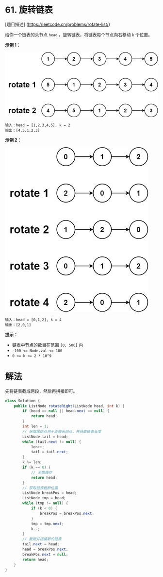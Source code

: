 # 61. 旋转链表

[题目描述] (https://leetcode.cn/problems/rotate-list/)

给你一个链表的头节点 `head` ，旋转链表，将链表每个节点向右移动 `k` 个位置。

**示例 1：**

![img](images/61-1.jpg)

```
输入：head = [1,2,3,4,5], k = 2
输出：[4,5,1,2,3]
```

**示例 2：**

![img](images/61-2.jpg)

```
输入：head = [0,1,2], k = 4
输出：[2,0,1]
```

**提示：**

- 链表中节点的数目在范围 `[0, 500]` 内
- `-100 <= Node.val <= 100`
- `0 <= k <= 2 * 10^9`

# 解法

先将链表截成两段，然后再拼接即可。

```java
class Solution {
    public ListNode rotateRight(ListNode head, int k) {
        if (head == null || head.next == null) {
            return head;
        }
        int len = 1;
        // 获取尾结点用于连接头结点，并获取链表长度
        ListNode tail = head;
        while (tail.next != null) {
            len++;
            tail = tail.next;
        }
        k %= len;
        if (k == 0) {
            // 无需操作
            return head;
        }
        // 获取链表截断位置
        ListNode breakPos = head;
        ListNode tmp = head;
        while (tmp != null) {
            if (k < 0) {
                breakPos = breakPos.next;
            }
            tmp = tmp.next;
            k--;
        }
        // 截断并拼接新的链表
        tail.next = head;
        head = breakPos.next;
        breakPos.next = null;
        return head;
    }
}
```

